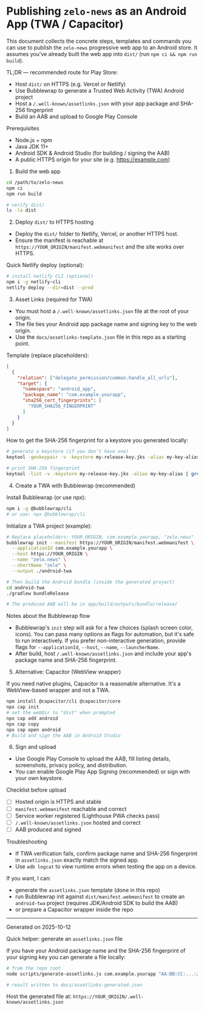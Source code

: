 # Publishing `zelo-news` as an Android App (TWA / Capacitor)

This document collects the concrete steps, templates and commands you can use to publish the `zelo-news` progressive web app to an Android store. It assumes you've already built the web app into `dist/` (run `npm ci && npm run build`).

TL;DR — recommended route for Play Store:
- Host `dist/` on HTTPS (e.g. Vercel or Netlify)
- Use Bubblewrap to generate a Trusted Web Activity (TWA) Android project
- Host a `/.well-known/assetlinks.json` with your app package and SHA-256 fingerprint
- Build an AAB and upload to Google Play Console

Prerequisites
- Node.js + npm
- Java JDK 11+
- Android SDK & Android Studio (for building / signing the AAB)
- A public HTTPS origin for your site (e.g. https://example.com)

1) Build the web app

```bash
cd /path/to/zelo-news
npm ci
npm run build

# verify dist/
ls -la dist
```

2) Deploy `dist/` to HTTPS hosting

- Deploy the `dist/` folder to Netlify, Vercel, or another HTTPS host.
- Ensure the manifest is reachable at `https://YOUR_ORIGIN/manifest.webmanifest` and the site works over HTTPS.

Quick Netlify deploy (optional):

```bash
# install netlify CLI (optional)
npm i -g netlify-cli
netlify deploy --dir=dist --prod
```

3) Asset Links (required for TWA)

- You must host a `/.well-known/assetlinks.json` file at the root of your origin.
- The file ties your Android app package name and signing key to the web origin.
- Use the `docs/assetlinks-template.json` file in this repo as a starting point.

Template (replace placeholders):

```json
[
  {
    "relation": ["delegate_permission/common.handle_all_urls"],
    "target": {
      "namespace": "android_app",
      "package_name": "com.example.yourapp",
      "sha256_cert_fingerprints": [
        "YOUR_SHA256_FINGERPRINT"
      ]
    }
  }
]
```

How to get the SHA-256 fingerprint for a keystore you generated locally:

```bash
# generate a keystore (if you don't have one)
keytool -genkeypair -v -keystore my-release-key.jks -alias my-key-alias -keyalg RSA -keysize 2048 -validity 10000

# print SHA-256 fingerprint
keytool -list -v -keystore my-release-key.jks -alias my-key-alias | grep 'SHA256' -A 1
```

4) Create a TWA with Bubblewrap (recommended)

Install Bubblewrap (or use npx):

```bash
npm i -g @bubblewrap/cli
# or use: npx @bubblewrap/cli
```

Initialize a TWA project (example):

```bash
# Replace placeholders: YOUR_ORIGIN, com.example.yourapp, "zelo.news"
bubblewrap init --manifest https://YOUR_ORIGIN/manifest.webmanifest \
  --applicationId com.example.yourapp \
  --host https://YOUR_ORIGIN \
  --name "zelo.news" \
  --shortName "zelo" \
  --output ./android-twa

# Then build the Android bundle (inside the generated project)
cd android-twa
./gradlew bundleRelease

# The produced AAB will be in app/build/outputs/bundle/release/
```

Notes about the Bubblewrap flow
- Bubblewrap's `init` step will ask for a few choices (splash screen color, icons). You can pass many options as flags for automation, but it's safe to run interactively. If you prefer non-interactive generation, provide flags for `--applicationId`, `--host`, `--name`, `--launcherName`.
- After build, host `/.well-known/assetlinks.json` and include your app's package name and SHA-256 fingerprint.

5) Alternative: Capacitor (WebView wrapper)

If you need native plugins, Capacitor is a reasonable alternative. It's a WebView-based wrapper and not a TWA.

```bash
npm install @capacitor/cli @capacitor/core
npx cap init
# set the webDir to "dist" when prompted
npx cap add android
npx cap copy
npx cap open android
# Build and sign the AAB in Android Studio
```

6) Sign and upload

- Use Google Play Console to upload the AAB, fill listing details, screenshots, privacy policy, and distribution.
- You can enable Google Play App Signing (recommended) or sign with your own keystore.

Checklist before upload
- [ ] Hosted origin is HTTPS and stable
- [ ] `manifest.webmanifest` reachable and correct
- [ ] Service worker registered (Lighthouse PWA checks pass)
- [ ] `/.well-known/assetlinks.json` hosted and correct
- [ ] AAB produced and signed

Troubleshooting
- If TWA verification fails, confirm package name and SHA-256 fingerprint in `assetlinks.json` exactly match the signed app.
- Use `adb logcat` to view runtime errors when testing the app on a device.

If you want, I can:
- generate the `assetlinks.json` template (done in this repo)
- run Bubblewrap init against `dist/manifest.webmanifest` to create an `android-twa` project (requires JDK/Android SDK to build the AAB)
- or prepare a Capacitor wrapper inside the repo

---
Generated on 2025-10-12

Quick helper: generate an `assetlinks.json` file

If you have your Android package name and the SHA-256 fingerprint of your signing key you can generate a file locally:

```bash
# from the repo root
node scripts/generate-assetlinks.js com.example.yourapp "AA:BB:CC:...:ZZ"

# result written to docs/assetlinks-generated.json
```

Host the generated file at: `https://YOUR_ORIGIN/.well-known/assetlinks.json`

